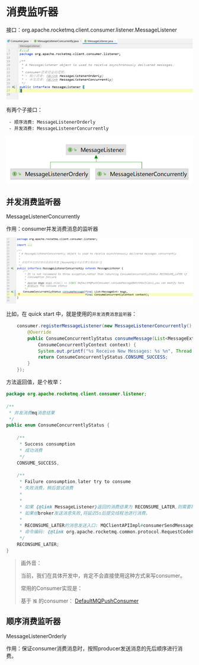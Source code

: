 # 消费监听器

接口：org.apache.rocketmq.client.consumer.listener.MessageListener

![image-20220618164500058](images/image-20220618164500058.png)

有两个子接口：

```
 - 顺序消费: MessageListenerOrderly
 - 并发消费: MessageListenerConcurrently
```

![image-20220618164615234](images/image-20220618164615234.png)

## 并发消费监听器

MessageListenerConcurrently

作用：consumer并发消费消息的监听器

![image-20220618164743021](images/image-20220618164743021.png)

比如，在 quick start 中，就是使用的`并发消费消息监听器`：

```java
    consumer.registerMessageListener(new MessageListenerConcurrently() {
        @Override
        public ConsumeConcurrentlyStatus consumeMessage(List<MessageExt> msgs,
            ConsumeConcurrentlyContext context) {
            System.out.printf("%s Receive New Messages: %s %n", Thread.currentThread().getName(), msgs);
            return ConsumeConcurrentlyStatus.CONSUME_SUCCESS;
        }
    });
```

方法返回值，是个枚举：

```java
package org.apache.rocketmq.client.consumer.listener;

/**
 * 并发消费mq消息结果
 */
public enum ConsumeConcurrentlyStatus {

    /**
     * Success consumption
     * 成功消费
     */
    CONSUME_SUCCESS,

    /**
     * Failure consumption,later try to consume
     * 失败消费，稍后尝试消费
     *
     *
     * 如果 {@link MessageListener}返回的消费结果为 RECONSUME_LATER,则需要将这些消息发送给Broker延迟消息。
     * 如果给broker发送消息失败,将延迟5s后提交线程池进行消费。
     *
     * RECONSUME_LATER的消息发送入口: MQClientAPIImpl#consumerSendMessageBack,
     * 命令编码: {@link org.apache.rocketmq.common.protocol.RequestCode#CONSUMER_SEND_MSG_BACK}
     */
    RECONSUME_LATER;
}
```



> 画外音：
>
> 当前，我们在具体开发中，肯定不会直接使用这种方式来写consumer。
>
> 常用的Consumer实现是：
>
> 基于 `推` 的consumer： [DefaultMQPushConsumer](#DefaultMQPushConsumer)





## 顺序消费监听器

MessageListenerOrderly

作用：保证consumer消费消息时，按照producer发送消息的先后顺序进行消费。

